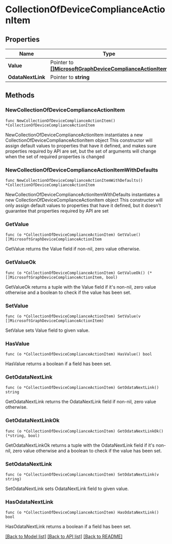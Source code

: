 # CollectionOfDeviceComplianceActionItem

## Properties

Name | Type | Description | Notes
------------ | ------------- | ------------- | -------------
**Value** | Pointer to [**[]MicrosoftGraphDeviceComplianceActionItem**](MicrosoftGraphDeviceComplianceActionItem.md) |  | [optional] 
**OdataNextLink** | Pointer to **string** |  | [optional] 

## Methods

### NewCollectionOfDeviceComplianceActionItem

`func NewCollectionOfDeviceComplianceActionItem() *CollectionOfDeviceComplianceActionItem`

NewCollectionOfDeviceComplianceActionItem instantiates a new CollectionOfDeviceComplianceActionItem object
This constructor will assign default values to properties that have it defined,
and makes sure properties required by API are set, but the set of arguments
will change when the set of required properties is changed

### NewCollectionOfDeviceComplianceActionItemWithDefaults

`func NewCollectionOfDeviceComplianceActionItemWithDefaults() *CollectionOfDeviceComplianceActionItem`

NewCollectionOfDeviceComplianceActionItemWithDefaults instantiates a new CollectionOfDeviceComplianceActionItem object
This constructor will only assign default values to properties that have it defined,
but it doesn't guarantee that properties required by API are set

### GetValue

`func (o *CollectionOfDeviceComplianceActionItem) GetValue() []MicrosoftGraphDeviceComplianceActionItem`

GetValue returns the Value field if non-nil, zero value otherwise.

### GetValueOk

`func (o *CollectionOfDeviceComplianceActionItem) GetValueOk() (*[]MicrosoftGraphDeviceComplianceActionItem, bool)`

GetValueOk returns a tuple with the Value field if it's non-nil, zero value otherwise
and a boolean to check if the value has been set.

### SetValue

`func (o *CollectionOfDeviceComplianceActionItem) SetValue(v []MicrosoftGraphDeviceComplianceActionItem)`

SetValue sets Value field to given value.

### HasValue

`func (o *CollectionOfDeviceComplianceActionItem) HasValue() bool`

HasValue returns a boolean if a field has been set.

### GetOdataNextLink

`func (o *CollectionOfDeviceComplianceActionItem) GetOdataNextLink() string`

GetOdataNextLink returns the OdataNextLink field if non-nil, zero value otherwise.

### GetOdataNextLinkOk

`func (o *CollectionOfDeviceComplianceActionItem) GetOdataNextLinkOk() (*string, bool)`

GetOdataNextLinkOk returns a tuple with the OdataNextLink field if it's non-nil, zero value otherwise
and a boolean to check if the value has been set.

### SetOdataNextLink

`func (o *CollectionOfDeviceComplianceActionItem) SetOdataNextLink(v string)`

SetOdataNextLink sets OdataNextLink field to given value.

### HasOdataNextLink

`func (o *CollectionOfDeviceComplianceActionItem) HasOdataNextLink() bool`

HasOdataNextLink returns a boolean if a field has been set.


[[Back to Model list]](../README.md#documentation-for-models) [[Back to API list]](../README.md#documentation-for-api-endpoints) [[Back to README]](../README.md)


